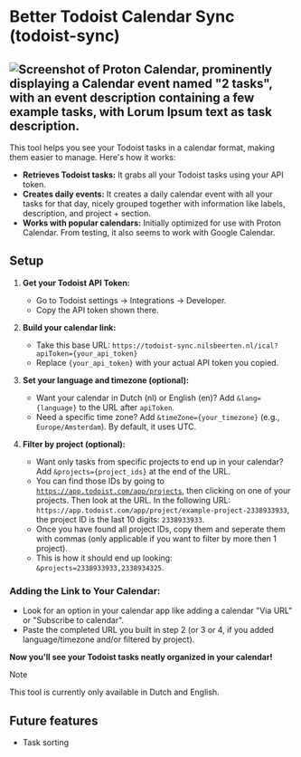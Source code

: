 # Better Todoist Calendar Sync (todoist-sync)
![Screenshot of Proton Calendar, prominently displaying a Calendar event named "2 tasks", with an event description containing a few example tasks, with Lorum Ipsum text as task description.](https://github.com/user-attachments/assets/a6638d8c-2f33-4b8a-90fd-fee4b32b3033)
---
This tool helps you see your Todoist tasks in a calendar format, making them easier to manage. Here's how it works:

* **Retrieves Todoist tasks:** It grabs all your Todoist tasks using your API token.
* **Creates daily events:** It creates a daily calendar event with all your tasks for that day, nicely grouped together with information like labels, description, and project + section.
* **Works with popular calendars:** Initially optimized for use with Proton Calendar. From testing, it also seems to work with Google Calendar.

## Setup

1. **Get your Todoist API Token:**
    * Go to Todoist settings -> Integrations -> Developer.
    * Copy the API token shown there.

2. **Build your calendar link:**
    * Take this base URL: `https://todoist-sync.nilsbeerten.nl/ical?apiToken={your_api_token}`
    * Replace `{your_api_token}` with your actual API token you copied.

3. **Set your language and timezone (optional):**
    * Want your calendar in Dutch (nl) or English (en)? Add `&lang={language}` to the URL after `apiToken`.
    * Need a specific time zone? Add `&timeZone={your_timezone}` (e.g., `Europe/Amsterdam`). By default, it uses UTC.
  
4. **Filter by project (optional):**
	 * Want only tasks from specific projects to end up in your calendar? Add `&projects={project_ids}` at the end of the URL.
	 * You can find those IDs by going to [`https://app.todoist.com/app/projects`](https://app.todoist.com/app/projects), then clicking on one of your projects. Then look at the URL. In the following URL: `https://app.todoist.com/app/project/example-project-2338933933`, the project ID is the last 10 digits: `2338933933`.
	 * Once you have found all project IDs, copy them and seperate them with commas (only applicable if you want to filter by more then 1 project).
    * This is how it should end up looking: `&projects=2338933933,2338934325`.

### Adding the Link to Your Calendar:

* Look for an option in your calendar app like adding a calendar "Via URL" or "Subscribe to calendar".
* Paste the completed URL you built in step 2 (or 3 or 4, if you added language/timezone and/or filtered by project).

**Now you'll see your Todoist tasks neatly organized in your calendar!**

> [!NOTE] 
> This tool is currently only available in Dutch and English.

## Future features
* Task sorting
